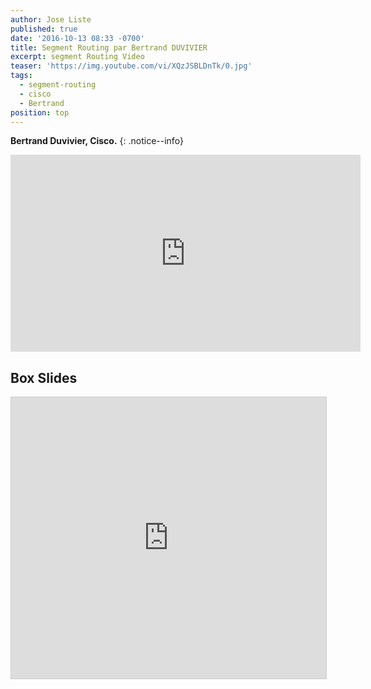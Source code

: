 ```yaml
---
author: Jose Liste
published: true
date: '2016-10-13 08:33 -0700'
title: Segment Routing par Bertrand DUVIVIER
excerpt: segment Routing Video
teaser: 'https://img.youtube.com/vi/XQzJSBLDnTk/0.jpg'
tags:
  - segment-routing
  - cisco
  - Bertrand
position: top
---
```


**Bertrand Duvivier, Cisco.**
{: .notice--info}

<iframe width="560" height="315" src="https://www.youtube.com/embed/XQzJSBLDnTk" frameborder="0" allowfullscreen></iframe>


## Box Slides

<iframe src="https://app.box.com/embed/preview/h9wvw08ru58q5g7hfeqarczrbnthcc1u?theme=dark" width="800" height="450" frameborder="0" marginwidth="0" marginheight="0" scrolling="no" style="border:1px solid #CCC; border-width:1px; margin-bottom:5px; max-width: 100%;" allowfullscreen webkitallowfullscreen msallowfullscreen></iframe>
